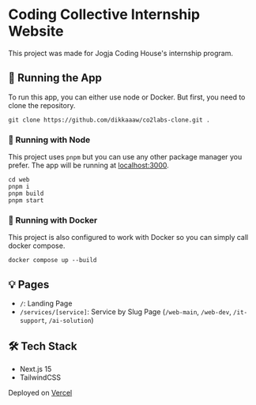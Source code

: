 # Coding Collective Internship Website

This project was made for Jogja Coding House's internship program.

## 🚗 Running the App

To run this app, you can either use node or Docker. But first, you need to clone the repository.

```
git clone https://github.com/dikkaaaw/co2labs-clone.git .
```

### 🌿 Running with Node

This project uses `pnpm` but you can use any other package manager you prefer. The app will be running at [localhost:3000](http://localhost:3000).

```
cd web
pnpm i
pnpm build
pnpm start
```

### 🫙 Running with Docker

This project is also configured to work with Docker so you can simply call docker compose.

```
docker compose up --build
```

## 💡 Pages

-   `/`: Landing Page
-   `/services/[service]`: Service by Slug Page (`/web-main`, `/web-dev`, `/it-support`, `/ai-solution`)

## 🛠️ Tech Stack

-   Next.js 15
-   TailwindCSS

Deployed on [Vercel](https://vercel.com)
